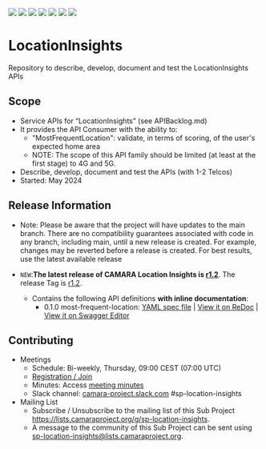 <a href="https://github.com/camaraproject/LocationInsights/commits/" title="Last Commit"><img src="https://img.shields.io/github/last-commit/camaraproject/LocationInsights?style=plastic"></a>
<a href="https://github.com/camaraproject/LocationInsights/issues" title="Open Issues"><img src="https://img.shields.io/github/issues/camaraproject/LocationInsights?style=plastic"></a>
<a href="https://github.com/camaraproject/LocationInsights/pulls" title="Open Pull Requests"><img src="https://img.shields.io/github/issues-pr/camaraproject/LocationInsights?style=plastic"></a>
<a href="https://github.com/camaraproject/LocationInsights/graphs/contributors" title="Contributors"><img src="https://img.shields.io/github/contributors/camaraproject/LocationInsights?style=plastic"></a>
<a href="https://github.com/camaraproject/LocationInsights" title="Repo Size"><img src="https://img.shields.io/github/repo-size/camaraproject/LocationInsights?style=plastic"></a>
<a href="https://github.com/camaraproject/LocationInsights/blob/main/LICENSE" title="License"><img src="https://img.shields.io/badge/License-Apache%202.0-green.svg?style=plastic"></a>
<a href="https://github.com/camaraproject/LocationInsights/releases/latest" title="Latest Release"><img src="https://img.shields.io/github/release/camaraproject/LocationInsights?style=plastic"></a>

# LocationInsights

Repository to describe, develop, document and test the LocationInsights APIs

## Scope

* Service APIs for “LocationInsights” (see APIBacklog.md)  
* It provides the API  Consumer with the ability to:  
  * "MostFrequentLocation": validate, in terms of scoring, of the user's expected home area
  * NOTE: The scope of this API family should be limited (at least at the first stage) to 4G and 5G.  
* Describe, develop, document and test the APIs (with 1-2 Telcos)  
* Started: May 2024

## Release Information

* Note: Please be aware that the project will have updates to the main branch. There are no compatibility guarantees associated with code in any branch, including main, until a new release is created. For example, changes may be reverted before a release is created. For best results, use the latest available release

* `NEW`:**The latest release of CAMARA Location Insights is [r1.2](https://github.com/camaraproject/LocationInsights/tree/r1.2)**. The release Tag is [r1.2](https://github.com/camaraproject/LocationInsights/releases/tag/r1.2).
  - Contains the following API definitions **with inline documentation**:
    - 0.1.0 most-frequent-location: [YAML spec file](https://github.com/camaraproject/LocationInsights/blob/r1.2/code/API_definitions/most-frequent-location.yaml) | [View it on ReDoc](https://redocly.github.io/redoc/?url=https://raw.githubusercontent.com/camaraproject/LocationInsights/r1.2/code/API_definitions/most-frequent-location.yaml&nocors) | [View it on Swagger Editor](https://editor.swagger.io/?url=https://raw.githubusercontent.com/camaraproject/LocationInsights/r1.2/code/API_definitions/most-frequent-location.yaml&nocors)

## Contributing

* Meetings
  * Schedule: Bi-weekly, Thursday, 09:00 CEST (07:00 UTC)
  * [Registration / Join](https://zoom-lfx.platform.linuxfoundation.org/meeting/99479758031?password=c705dd6f-a1c5-44e4-af97-331a18395fb8)
  * Minutes: Access [meeting minutes](https://lf-camaraproject.atlassian.net/wiki/spaces/CAM/pages/14564467/LocationInsights+2024+Minutes)
  * Slack channel: [camara-project.slack.com](https://camara-project.slack.com/archives/C07BHCZ3XUY) #sp-location-insights
* Mailing List
  * Subscribe / Unsubscribe to the mailing list of this Sub Project <https://lists.camaraproject.org/g/sp-location-insights>.
  * A message to the community of this Sub Project can be sent using <sp-location-insights@lists.camaraproject.org>.
